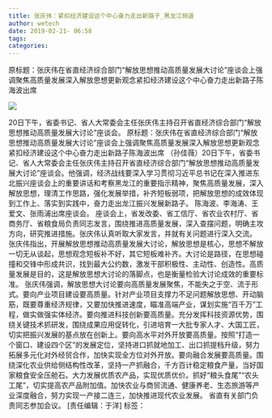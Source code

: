 ```yaml
---
title: 张庆伟：紧扣经济建设这个中心奋力走出新路子_黑龙江频道
author: wetech
date: 2019-02-21- 06:58
tags: 
categories: 
---
```

原标题：张庆伟在省直经济综合部门“解放思想推动高质量发展大讨论”座谈会上强调聚焦高质量发展深入解放思想更新观念紧扣经济建设这个中心奋力走出新路子陈海波出席
<!-- more -->
                
<img align="center" border="0" src="http://p2.ifengimg.com/a/2016/0810/204c433878d5cf9size1_w16_h16.png" />
                
            
20日下午，省委书记、省人大常委会主任张庆伟主持召开省直经济综合部门“解放思想推动高质量发展大讨论”座谈会。
原标题：张庆伟在省直经济综合部门“解放思想推动高质量发展大讨论”座谈会上强调聚焦高质量发展深入解放思想更新观念紧扣经济建设这个中心奋力走出新路子陈海波出席
（孙佳薇）20日下午，省委书记、省人大常委会主任张庆伟主持召开省直经济综合部门“解放思想推动高质量发展大讨论”座谈会。他强调，经济战线要深入学习贯彻习近平总书记在深入推进东北振兴座谈会上的重要讲话和考察黑龙江的重要指示精神，聚焦高质量发展，深入解放思想，理清工作思路，强化发展举措，补齐短板弱项，把解放思想的成效体现到工作上、落实到实践中，奋力走出龙江振兴发展新路子。
陈海波、李海涛、王爱文、张雨浦出席座谈会。
座谈会上，省发改委、省工信厅、省农业农村厅、省商务厅、省粮食局负责同志发言，围绕推进高质量发展，深入查摆问题，明确主攻方向，研究推进措施。张庆伟认真听取大家发言，并就有关问题进行深入交流。
张庆伟指出，开展解放思想推动高质量发展大讨论，解放思想是核心，思想不解放一切无从谈起，思想观念短板补不好，其它短板难补齐。大讨论是路径，在思想碰撞和交锋中形成共识，找到最大公约数，激发干部积极性、主动性、创造性。高质量发展是目的，这是解放思想大讨论的落脚点，也是衡量检验大讨论成效的重要标准。
张庆伟强调，解放思想大讨论要向高质量发展聚焦，不能失之于空、流于形式。要向产业项目建设要高质量。针对产业项目支撑力不足问题解放思想、开动脑筋，既要尊重经济规律，又要加快推进速度，瞄准高端产业，谋划实施“百千万”工程，做实做强实体经济。要向推进科技创新要高质量。充分发挥科技资源优势，围绕关键技术抓研发，围绕成果应用促转化，引进培育一大批专家人才、大国工匠，切实把振兴发展的基点放在创新上。要向高水平对外开放要高质量。按照“打造一个窗口、建设四个区”的发展定位，坚持进口抓就地加工、出口抓提档升级，努力拓展多元化对外经贸合作，加快实现全方位对外开放。要向融合发展要高质量。围绕深化农业供给侧结构性改革，坚持一产抓融合，千方百计稳定粮食产量，当好国家粮食安全压舱石。大力发展优质农产品，实现优质优价。抓好“粮头食尾”“农头工尾”，切实提高农产品附加值。加快农业与商贸流通、健康养老、生态旅游等产业深度融合，努力实现一产接二连三，加快推进现代农业发展。
省直有关部门负责同志参加会议。
[责任编辑：于洋]
标签：
 
 
 
             
